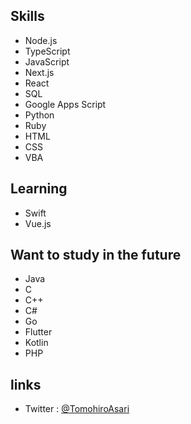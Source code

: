 ## Skills
- Node.js
- TypeScript
- JavaScript
- Next.js
- React
- SQL
- Google Apps Script
- Python
- Ruby
- HTML
- CSS
- VBA

## Learning
- Swift
- Vue.js

## Want to study in the future
- Java
- C
- C++
- C#
- Go
- Flutter
- Kotlin
- PHP

## links
- Twitter : [@TomohiroAsari](https://twitter.com/TomohiroAsari)
